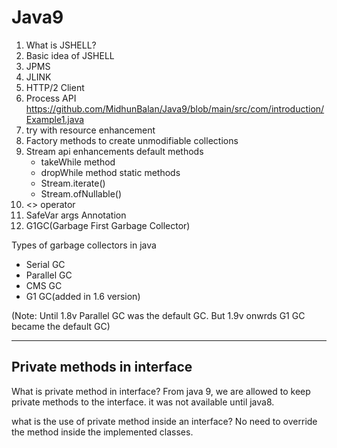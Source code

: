 # Java9
1. What is JSHELL?
2. Basic idea of JSHELL
3. JPMS
4. JLINK
5. HTTP/2 Client
6. Process API
   https://github.com/MidhunBalan/Java9/blob/main/src/com/introduction/Example1.java
7. try with resource enhancement
8. Factory methods to create unmodifiable collections
9. Stream api enhancements
  default methods
   * takeWhile method
   * dropWhile method
  static methods
   * Stream.iterate()
   * Stream.ofNullable()
10. <> operator
11. SafeVar args Annotation
12. G1GC(Garbage First Garbage Collector)

 Types of garbage collectors in java
   * Serial GC 
   * Parallel GC
   * CMS GC
   * G1 GC(added in 1.6 version)
  
(Note: Until 1.8v Parallel GC was the default GC. But 1.9v onwrds G1 GC became the default GC)

-------------------------------------------------------------------

## Private methods in interface

What is private method in interface?
From java 9, we are allowed to keep private methods to the interface. it was not available until java8. 

what is the use of private method inside an interface?
No need to override the method inside the implemented classes. 
